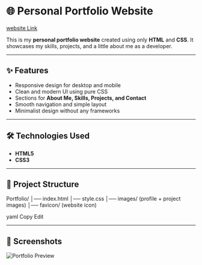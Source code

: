 # 🌐 Personal Portfolio Website

[website Link](https://harshraja45.github.io/portfolio_website2/)


This is my **personal portfolio website** created using only **HTML** and **CSS**.
It showcases my skills, projects, and a little about me as a developer.

---

## ✨ Features
- Responsive design for desktop and mobile
- Clean and modern UI using pure CSS
- Sections for **About Me, Skills, Projects, and Contact**
- Smooth navigation and simple layout
- Minimalist design without any frameworks

---

## 🛠️ Technologies Used
- **HTML5**
- **CSS3**

---

## 📂 Project Structure
Portfolio/
│── index.html
│── style.css
│── images/ (profile + project images)
│── favicon/ (website icon)

yaml
Copy
Edit

---

## 📸 Screenshots
![Portfolio Preview](images/check.png)
